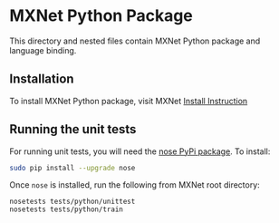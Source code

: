 MXNet Python Package
====================
This directory and nested files contain MXNet Python package and language binding.

## Installation
To install MXNet Python package, visit MXNet [Install Instruction](http://mxnet.incubator.apache.org/install/index.html)


## Running the unit tests

For running unit tests, you will need the [nose PyPi package](https://pypi.python.org/pypi/nose). To install:
```bash
sudo pip install --upgrade nose
```

Once ```nose``` is installed, run the following from MXNet root directory:
```
nosetests tests/python/unittest
nosetests tests/python/train

```

